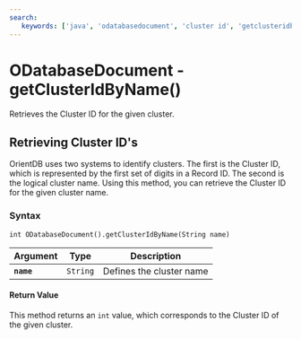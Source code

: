 ```yaml
---
search:
   keywords: ['java', 'odatabasedocument', 'cluster id', 'getclusteridbyname']
---
```


# ODatabaseDocument - getClusterIdByName()

Retrieves the Cluster ID for the given cluster.

## Retrieving Cluster ID's

OrientDB uses two systems to identify clusters.  The first is the Cluster ID, which is represented by the first set of digits in a Record ID.  The second is the logical cluster name.  Using this method, you can retrieve the Cluster ID for the given cluster name.

### Syntax

```
int ODatabaseDocument().getClusterIdByName(String name)
```

| Argument | Type | Description |
|---|---|---|
| **`name`** | `String` | Defines the cluster name |


#### Return Value

This method returns an `int` value, which corresponds to the Cluster ID of the given cluster.
